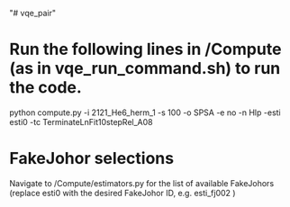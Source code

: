 "# vqe_pair" 

# Run the following lines in /Compute (as in vqe_run_command.sh) to run the code. 
python compute.py -i 2121_He6_herm_1 -s 100 -o SPSA -e no -n Hlp -esti esti0 -tc TerminateLnFit10stepRel_A08

# FakeJohor selections
Navigate to /Compute/estimators.py for the list of available FakeJohors (replace esti0 with the desired FakeJohor ID, e.g. esti_fj002 )
